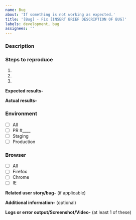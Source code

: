 ```yaml
---
name: Bug
about: 'If something is not working as expected.'
title: '[Bug] - Fix [INSERT BRIEF DESCRIPTION OF BUG]'
labels: development, bug
assignees: ''
---
```


### Description

### Steps to reproduce

1.
2.
3.

**Expected results-**

**Actual results-**

### Environment

- [ ] All
- [ ] PR #\_\_\_\_
- [ ] Staging
- [ ] Production

### Browser

- [ ] All
- [ ] Firefox
- [ ] Chrome
- [ ] IE

**Related user story/bug-** (if applicable)

**Additional information-** (optional)

**Logs or error output/Screenshot/Video-** (at least 1 of these)

